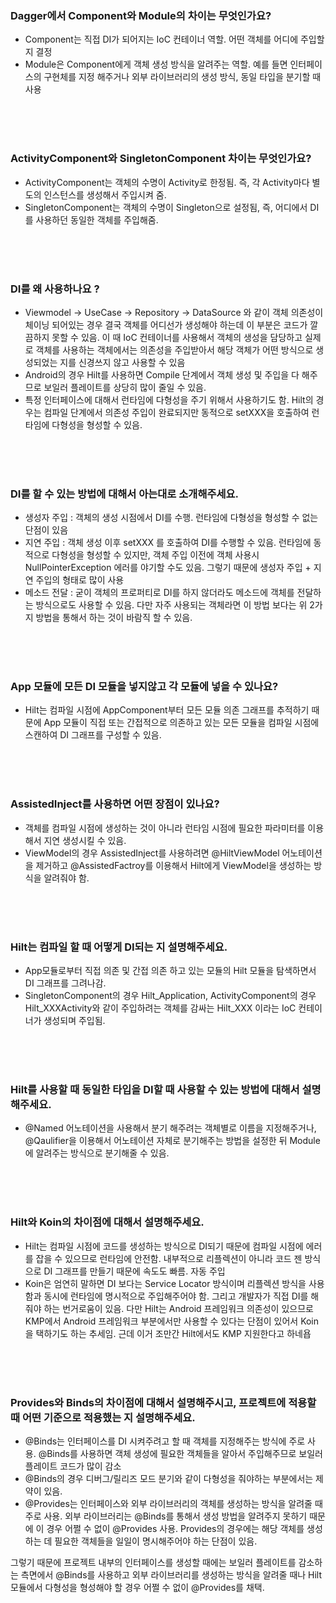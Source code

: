 ### Dagger에서 Component와 Module의 차이는 무엇인가요?

- Component는 직접 DI가 되어지는 IoC 컨테이너 역할. 어떤 객체를 어디에 주입할 지 결정
- Module은 Component에게 객체 생성 방식을 알려주는 역할. 예를 들면 인터페이스의 구현체를 지정 해주거나 외부 라이브러리의 생성 방식, 동일 타입을 분기할 때 사용

<br><br><br>

### ActivityComponent와 SingletonComponent 차이는 무엇인가요?

- ActivityComponent는 객체의 수명이 Activity로 한정됨. 즉, 각 Activity마다 별도의 인스턴스를 생성해서 주입시켜 줌.
- SingletonComponent는 객체의 수명이 Singleton으로 설정됨, 즉, 어디에서 DI를 사용하던 동일한 객체를 주입해줌.

<br><br><br>

### DI를 왜 사용하나요 ?

- Viewmodel -> UseCase -> Repository -> DataSource 와 같이 객체 의존성이 체이닝 되어있는 경우 결국 객체를 어디선가 생성해야 하는데 이 부분은 코드가 깔끔하지 못할 수 있음. 이 때 IoC 컨테이너를 사용해서 객체의 생성을 담당하고 실제로 객체를 사용하는 객체에서는 의존성을 주입받아서 해당 객체가 어떤 방식으로 생성되었는 지를 신경쓰지 않고 사용할 수 있음
- Android의 경우 Hilt를 사용하면 Compile 단계에서 객체 생성 및 주입을 다 해주므로 보일러 플레이트를 상당히 많이 줄일 수 있음.
- 특정 인터페이스에 대해서 런타임에 다형성을 주기 위해서 사용하기도 함. Hilt의 경우는 컴파일 단계에서 의존성 주입이 완료되지만 동적으로 setXXX을 호출하여 런타임에 다형성을 형성할 수 있음.

<br><br><br>

### DI를 할 수 있는 방법에 대해서 아는대로 소개해주세요.

- 생성자 주입 : 객체의 생성 시점에서 DI를 수행. 런타임에 다형성을 형성할 수 없는 단점이 있음
- 지연 주입 : 객체 생성 이후 setXXX 를 호출하여 DI를 수행할 수 있음. 런타임에 동적으로 다형성을 형성할 수 있지만, 객체 주입 이전에 객체 사용시 NullPointerException 에러를 야기할 수도 있음.
그렇기 때문에 생성자 주입 + 지연 주입의 형태로 많이 사용
- 메소드 전달 : 굳이 객체의 프로퍼티로 DI를 하지 않더라도 메소드에 객체를 전달하는 방식으로도 사용할 수 있음. 다만 자주 사용되는 객체라면 이 방법 보다는 위 2가지 방법을 통해서 하는 것이 바람직 할 수 있음.

<br><br><br>

### App 모듈에 모든 DI 모듈을 넣지않고 각 모듈에 넣을 수 있나요?

- Hilt는 컴파일 시점에 AppComponent부터 모든 모듈 의존 그래프를 추적하기 때문에 App 모듈이 직접 또는 간접적으로 의존하고 있는 모든 모듈을 컴파일 시점에 스캔하여 DI 그래프를 구성할 수 있음.

<br><br><br>

### AssistedInject를 사용하면 어떤 장점이 있나요?

- 객체를 컴파일 시점에 생성하는 것이 아니라 런타임 시점에 필요한 파라미터를 이용해서 지연 생성시킬 수 있음.
- ViewModel의 경우 AssistedInject를 사용하려면 @HiltViewModel 어노테이션을 제거하고 @AssistedFactroy를 이용해서 Hilt에게 ViewModel을 생성하는 방식을 알려줘야 함.

<br><br><br>

### Hilt는 컴파일 할 때 어떻게 DI되는 지 설명해주세요.

- App모듈로부터 직접 의존 및 간접 의존 하고 있는 모듈의 Hilt 모듈을 탐색하면서 DI 그래프를 그려나감.
- SingletonComponent의 경우 Hilt_Application, ActivityComponent의 경우 Hilt_XXXActivity와 같이 주입하려는 객체를 감싸는 Hilt_XXX 이라는 IoC 컨테이너가 생성되며 주입됨.

<br><br><br>

### Hilt를 사용할 때 동일한 타입을 DI할 때 사용할 수 있는 방법에 대해서 설명해주세요.

- @Named 어노테이션을 사용해서 분기 해주려는 객체별로 이름을 지정해주거나, @Qaulifier을 이용해서 어노테이션 자체로 분기해주는 방법을 설정한 뒤 Module에 알려주는 방식으로 분기해줄 수 있음.

<br><br><br>

### Hilt와 Koin의 차이점에 대해서 설명해주세요.

- Hilt는 컴파일 시점에 코드를 생성하는 방식으로 DI되기 때문에 컴파일 시점에 에러를 잡을 수 있으므로 런타임에 안전함. 내부적으로 리플렉션이 아니라 코드 젠 방식으로 DI 그래프를 만들기 때문에 속도도 빠름. 자동 주입
- Koin은 엄연히 말하면 DI 보다는 Service Locator 방식이며 리플렉션 방식을 사용함과 동시에 런타임에 명시적으로 주입해주어야 함. 그리고 개발자가 직접 DI를 해줘야 하는 번거로움이 있음. 다만 Hilt는 Android 프레임워크 의존성이 있으므로 KMP에서 Android 프레임워크 부분에서만 사용할 수 있다는 단점이 있어서 Koin을 택하기도 하는 추세임. 근데 이거 조만간 Hilt에서도 KMP 지원한다고 하네욥

<br><br><br>

### Provides와 Binds의 차이점에 대해서 설명해주시고, 프로젝트에 적용할 때 어떤 기준으로 적용했는 지 설명해주세요.

- @Binds는 인터페이스를 DI 시켜주려고 할 때 객체를 지정해주는 방식에 주로 사용. @Binds를 사용하면 객체 생성에 필요한 객체들을 알아서 주입해주므로 보일러 플레이트 코드가 많이 감소
- @Binds의 경우 디버그/릴리즈 모드 분기와 같이 다형성을 줘야하는 부분에서는 제약이 있음.
- @Provides는 인터페이스와 외부 라이브러리의 객체를 생성하는 방식을 알려줄 때 주로 사용. 외부 라이브러리는 @Binds를 통해서 생성 방법을 알려주지 못하기 때문에 이 경우 어쩔 수 없이 @Provides 사용. Provides의 경우에는 해당 객체를 생성하는 데 필요한 객체들을 일일이 명시해주어야 하는 단점이 있음.

그렇기 때문에 프로젝트 내부의 인터페이스를 생성할 때에는 보일러 플레이트를 감소하는 측면에서 @Binds를 사용하고 외부 라이브러리를 생성하는 방식을 알려줄 때나 Hilt 모듈에서 다형성을 형성해야 할 경우 어쩔 수 없이 @Provides를 채택.
